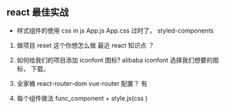 ##  react 最佳实战
-  样式组件的使用 css in js 
  App.js  App.css 过时了， styled-components


1. 做项目  reset   这个你想怎么做
  最近 react 知识点 ？ 

2. 如何给我们的项目添加 iconfont 图标?
  alibaba  iconfont  选择我们想要的图标， 下载， 

3. 全家桶 
  react-router-dom  vue-router  配置？ 有

4. 每个组件做法  func_component + style.js(css )
